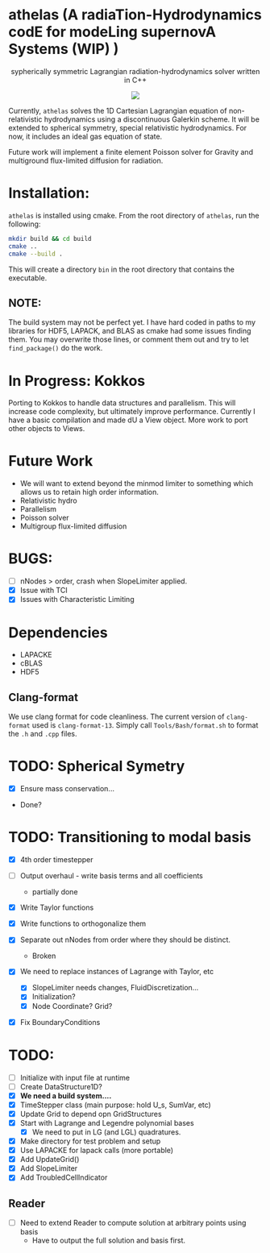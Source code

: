 # athelas (A radiaTion-Hydrodynamics codE for modeLing supernovA Systems (WIP) )
<p align="center">sypherically symmetric Lagrangian radiation-hydrodynamics solver written in C++ </p>

<p align="center">
<a href="./LICENSE"><img src="https://img.shields.io/badge/license-GPL-blue.svg"></a>
</p>

Currently, `athelas` solves the 1D Cartesian Lagrangian equation of non-relativistic hydrodynamics using a discontinuous Galerkin scheme. 
It will be extended to spherical symmetry, special relativistic hydrodynamics.
For now, it includes an ideal gas equation of state.

Future work will implement a finite element Poisson solver for Gravity and multiground flux-limited diffusion for radiation.

# Installation:
`athelas` is installed using cmake. From the root directory of `athelas`, run the following:

```sh
mkdir build && cd build
cmake ..
cmake --build .
```

This will create a directory `bin` in the root directory that contains the executable.

## NOTE: 
The build system may not be perfect yet. I have hard coded in paths to my libraries for HDF5, LAPACK, and BLAS as cmake had some issues finding them. You may overwrite those lines, or comment them out and try to let `find_package()` do the work.

# In Progress: Kokkos
Porting to Kokkos to handle data structures and parallelism.
This will increase code complexity, but ultimately improve performance.
Currently I have a basic compilation and made dU a View object.
More work to port other objects to Views.


# Future Work

- We will want to extend beyond the minmod limiter to something which allows us to retain high order information.
- Relativistic hydro
- Parallelism
- Poisson solver
- Multigroup flux-limited diffusion


# BUGS: 
- [ ] nNodes > order, crash when SlopeLimiter applied.
- [x] Issue with TCI
- [x] Issues with Characteristic Limiting

# Dependencies
* LAPACKE
* cBLAS
* HDF5


## Clang-format

We use clang format for code cleanliness. 
The current version of `clang-format` used is `clang-format-13`.
Simply call `Tools/Bash/format.sh` to format the `.h` and `.cpp` files.


# TODO: Spherical Symetry
 - [x] Ensure mass conservation...
 - Done?


# TODO: Transitioning to modal basis
 - [x] 4th order timestepper
 - [ ] Output overhaul - write basis terms and all coefficients
   - partially done
 - [x] Write Taylor functions
 - [x] Write functions to orthogonalize them

 - [x] Separate out nNodes from order where they should be distinct.
    - Broken
 - [x] We need to replace instances of Lagrange with Taylor, etc
    - [x] SlopeLimiter needs changes, FluidDiscretization... 
    - [x] Initialization?
    - [x] Node Coordinate? Grid?
 - [x] Fix BoundaryConditions

# TODO:
 - [ ] Initialize with input file at runtime
 - [ ] Create DataStructure1D?
 - [x] **We need a build system....**
 - [x] TimeStepper class (main purpose: hold U_s, SumVar, etc)
 - [x] Update Grid to depend opn GridStructures
 - [x] Start with Lagrange and Legendre polynomial bases
    - [x] We need to put in LG (and LGL) quadratures.
- [x] Make directory for test problem and setup
- [x] Use LAPACKE for lapack calls (more portable)
- [x] Add UpdateGrid()
- [x] Add SlopeLimiter
- [x] Add TroubledCellIndicator

## Reader
 - [ ] Need to extend Reader to compute solution at arbitrary points using basis
    - Have to output the full solution and basis first.